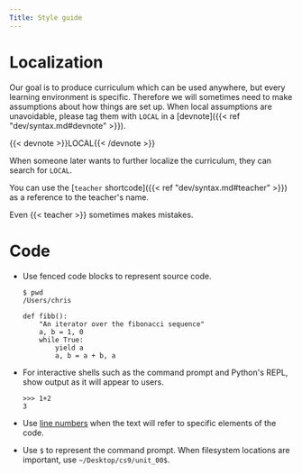 ```yaml
---
Title: Style guide
---
```


# Localization

Our goal is to produce curriculum which can be used anywhere, but every
learning environment is specific. Therefore we will sometimes need to make
assumptions about how things are set up. When local assumptions are unavoidable,
please tag them with `LOCAL` in a [devnote]({{< ref "dev/syntax.md#devnote" >}}). 

{{< devnote >}}LOCAL{{< /devnote >}}

When someone later wants to further localize the curriculum, they can search for
`LOCAL`.

You can use the [`teacher` shortcode]({{< ref "dev/syntax.md#teacher" >}}) as a reference to the teacher's name. 

Even {{< teacher >}} sometimes makes mistakes. 

# Code

- Use fenced code blocks to represent source code. 

  ```shell
  $ pwd
  /Users/chris
  ```
  ```python3
  def fibb():
      "An iterator over the fibonacci sequence"
      a, b = 1, 0
      while True:
          yield a
          a, b = a + b, a
  ```
- For interactive shells such as the command prompt and Python's REPL, show
  output as it will appear to users. 
  ```python3
  >>> 1+2
  3
  ```
- Use [line numbers](https://gohugo.io/content-management/syntax-highlighting/#highlighting-in-code-fences)
  when the text will refer to specific elements of the code. 
- Use `$` to represent the command prompt. When filesystem locations are
  important, use `~/Desktop/cs9/unit_00$`.


